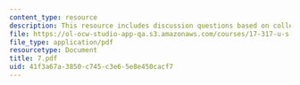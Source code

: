 ```yaml
---
content_type: resource
description: This resource includes discussion questions based on collective goods.
file: https://ol-ocw-studio-app-qa.s3.amazonaws.com/courses/17-317-u-s-social-policy-spring-2006/41f3a67a3850c745c3e65e8e450cacf7_7.pdf
file_type: application/pdf
resourcetype: Document
title: 7.pdf
uid: 41f3a67a-3850-c745-c3e6-5e8e450cacf7
---
```

